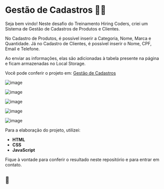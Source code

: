 # Gestão de Cadastros :shopping_cart::man:

Seja bem vindo! Neste desafio do Treinamento Hiring Coders, criei um Sistema de Gestão de Cadastros de Produtos e Clientes. 

No Cadastro de Produtos, é possível inserir a Categoria, Nome, Marca e Quantidade. Já no Cadastro de Clientes, é possível inserir o Nome, CPF, Email e Telefone.

Ao enviar as informações, elas são adicionadas à tabela presente na página e ficam armazenadas no Local Storage.

Você pode conferir o projeto em: <a href="https://gestao-de-cadastros-hiringcoders.netlify.app/">Gestão de Cadastros</a>

![image](https://user-images.githubusercontent.com/82124316/126702667-c824c763-8129-4197-8929-9293af472270.png)

![image](https://user-images.githubusercontent.com/82124316/126702933-a447c4ca-bec7-4082-8b22-30991eac0527.png)

![image](https://user-images.githubusercontent.com/82124316/126705746-824fa7ad-7637-4d56-8892-6717ecdc48ef.png)

![image](https://user-images.githubusercontent.com/82124316/126705786-a39fa75f-40c6-413e-a79c-29e4d5f2e258.png)

![image](https://user-images.githubusercontent.com/82124316/126706143-d0fcbafe-21f1-4620-9bb9-3f70ee438fbd.png)

Para a elaboração do projeto, utilizei:

- **HTML**
- **CSS**
- **JavaScript**

Fique à vontade para conferir o resultado neste repositório e para entrar em contato.

## 🚀
